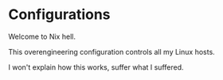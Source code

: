 # Configurations

Welcome to Nix hell. 

This overengineering configuration controls all my Linux hosts.

I won't explain how this works, suffer what I suffered.
